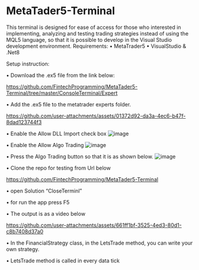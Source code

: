 # MetaTader5-Terminal

This terminal is designed for ease of access for those who  interested in implementing, analyzing and testing trading strategies instead of using the MQL5 language, so that it is possible to develop in the Visual Studio development environment.
Requirements:
•	MetaTrader5
•	VisualStudio & .Net8



Setup instruction:

•	Download the .ex5 file from the link below:


https://github.com/FintechProgramming/MetaTader5-Terminal/tree/master/ConsoleTerminal/Expert


•	Add the .ex5 file to the metatrader experts folder.


https://github.com/user-attachments/assets/01372d92-da3a-4ec6-b47f-8dad123744f3


•	Enable the Allow DLL Import check box
![image](https://github.com/user-attachments/assets/a8bc9e98-2989-4083-abb5-cdfb7d8b9c63)


•	Enable the Allow Algo Trading
![image](https://github.com/user-attachments/assets/504c3a4b-9df7-4748-8473-e75c4bb73d7a)


•	Press the Algo Trading button so that it is as shown below.
![image](https://github.com/user-attachments/assets/1f981ddc-95f4-4433-878e-a31f9c5ae80e)

•	Clone the repo for testing from Url below 

https://github.com/FintechProgramming/MetaTader5-Terminal

•	open Solution “CloseTerminl”


•	for run the app press F5 


•	The output is as a video below

https://github.com/user-attachments/assets/661ff1bf-3525-4ed3-80d1-c8b7408d37a0



•	In the FinancialStrategy class, in the LetsTrade method, you can write your own strategy.


•	LetsTrade method is called in every data tick























